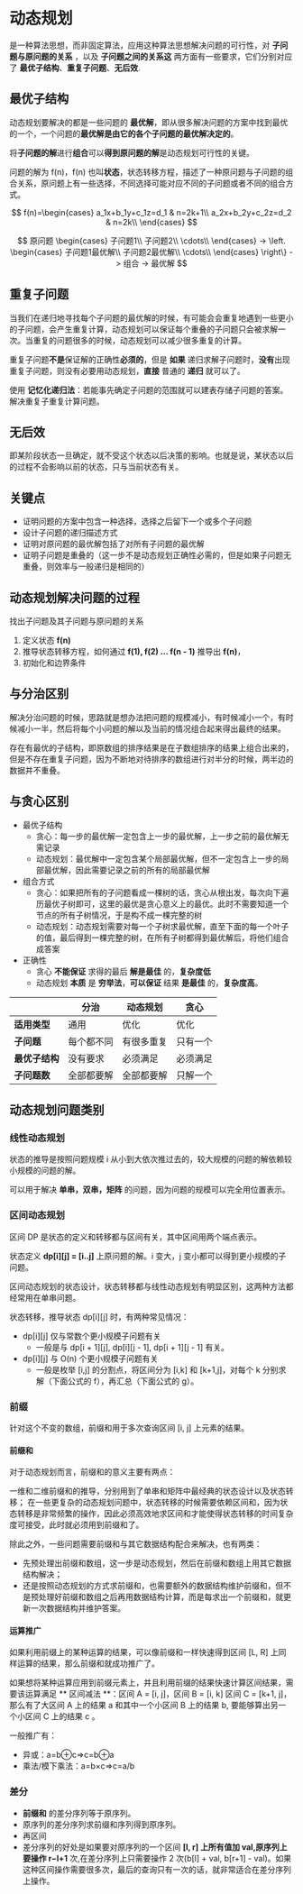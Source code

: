 # 动态规划

是一种算法思想，而非固定算法，应用这种算法思想解决问题的可行性，对 **子问题与原问题的关系** ，以及 **子问题之间的关系这** 两方面有一些要求，它们分别对应了 **最优子结构**、**重复子问题**、**无后效**.

## 最优子结构

动态规划要解决的都是一些问题的 **最优解**，即从很多解决问题的方案中找到最优的一个，一个问题的**最优解是由它的各个子问题的最优解决定的**。

将**子问题的解**进行**组合**可以**得到原问题的解**是动态规划可行性的关键。

问题的解为 f(n)，f(n) 也叫**状态**，状态转移方程，描述了一种原问题与子问题的组合关系，原问题上有一些选择，不同选择可能对应不同的子问题或者不同的组合方式。

$$
f(n)=\begin{cases}
a_1x+b_1y+c_1z=d_1 & n=2k+1\\
a_2x+b_2y+c_2z=d_2 & n=2k\\
\end{cases}
$$

$$
原问题
\begin{cases}
子问题1\\
子问题2\\
\cdots\\
\end{cases}
->
\left.
\begin{cases}
子问题1最优解\\
子问题2最优解\\
\cdots\\
\end{cases}
\right\}
->
组合
->
最优解
$$

## 重复子问题

当我们在递归地寻找每个子问题的最优解的时候，有可能会会重复地遇到一些更小的子问题，会产生重复计算，动态规划可以保证每个重叠的子问题只会被求解一次。当重复的问题很多的时候，动态规划可以减少很多重复的计算。

重复子问题**不是**保证解的正确性**必须的**，但是 **如果** 递归求解子问题时，**没有**出现重复子问题，则没有必要用动态规划，**直接** 普通的 **递归** 就可以了。

使用 **记忆化递归法**：若能事先确定子问题的范围就可以建表存储子问题的答案。解决重复子重复计算问题。

## 无后效

即某阶段状态一旦确定，就不受这个状态以后决策的影响。也就是说，某状态以后的过程不会影响以前的状态，只与当前状态有关。

## 关键点

* 证明问题的方案中包含一种选择，选择之后留下一个或多个子问题
* 设计子问题的递归描述方式
* 证明对原问题的最优解包括了对所有子问题的最优解
* 证明子问题是重叠的（这一步不是动态规划正确性必需的，但是如果子问题无重叠，则效率与一般递归是相同的）

## 动态规划解决问题的过程

找出子问题及其子问题与原问题的关系

1. 定义状态 **f(n)**
2. 推导状态转移方程，如何通过 **f(1), f(2) … f(n - 1)** 推导出 **f(n)**，
3. 初始化和边界条件

## 与分治区别

解决分治问题的时候，思路就是想办法把问题的规模减小，有时候减小一个，有时候减小一半，然后将每个小问题的解以及当前的情况组合起来得出最终的结果。

存在有最优的子结构，即原数组的排序结果是在子数组排序的结果上组合出来的，但是不存在重复子问题，因为不断地对待排序的数组进行对半分的时候，两半边的数据并不重叠。

## 与贪心区别

* 最优子结构
  * 贪心：每一步的最优解一定包含上一步的最优解，上一步之前的最优解无需记录
  * 动态规划：最优解中一定包含某个局部最优解，但不一定包含上一步的局部最优解，因此需要记录之前的所有的局部最优解
* 组合方式
  * 贪心：如果把所有的子问题看成一棵树的话，贪心从根出发，每次向下遍历最优子树即可，这里的最优是贪心意义上的最优。此时不需要知道一个节点的所有子树情况，于是构不成一棵完整的树
  * 动态规划：动态规划需要对每一个子树求最优解，直至下面的每一个叶子的值，最后得到一棵完整的树，在所有子树都得到最优解后，将他们组合成答案
* 正确性
  * 贪心 **不能保证** 求得的最后 **解是最佳** 的，**复杂度低**
  * 动态规划 **本质** 是 **穷举法**，**可以保证** 结果 **是最佳** 的，**复杂度高**。

| | 分治 | 动态规划 | 贪心 |
| - | - | - | - |
| **适用类型** | 通用 | 优化 | 优化 |
| **子问题** | 每个都不同 | 有很多重复 | 只有一个 |
| **最优子结构** | 没有要求 | 必须满足 | 必须满足 |
| **子问题数** | 全部都要解 | 全部都要解 | 只解一个 |

## 动态规划问题类别

### 线性动态规划

状态的推导是按照问题规模 i 从小到大依次推过去的，较大规模的问题的解依赖较小规模的问题的解。

可以用于解决 **单串，双串，矩阵** 的问题，因为问题的规模可以完全用位置表示。

### 区间动态规划

区间 DP 是状态的定义和转移都与区间有关，其中区间用两个端点表示。

状态定义 **dp[i][j] = [i..j]** 上原问题的解。i 变大，j 变小都可以得到更小规模的子问题。

区间动态规划的状态设计，状态转移都与线性动态规划有明显区别，这两种方法都经常用在单串问题。

状态转移，推导状态 dp[i][j] 时，有两种常见情况：

* dp[i][j] 仅与常数个更小规模子问题有关
    * 一般是与 dp[i + 1][j], dp[i][j - 1], dp[i + 1][j - 1] 有关。
* dp[i][j] 与 O(n) 个更小规模子问题有关
    * 一般是枚举 [i,j] 的分割点，将区间分为 [i,k] 和 [k+1,j]，对每个 k 分别求解（下面公式的 f），再汇总（下面公式的 g）。
    
### 前缀

针对这个不变的数组，前缀和用于多次查询区间 [i, j] 上元素的结果。

#### 前缀和

对于动态规划而言，前缀和的意义主要有两点：

一维和二维前缀和的推导，分别用到了单串和矩阵中最经典的状态设计以及状态转移；
在一些更复杂的动态规划问题中，状态转移的时候需要依赖区间和，因为状态转移是非常频繁的操作，因此必须高效地求区间和才能使得状态转移的时间复杂度可接受，此时就必须用到前缀和了。

除此之外，一些问题需要前缀和与其它数据结构配合来解决，也有两类：

* 先预处理出前缀和数组，这一步是动态规划，然后在前缀和数组上用其它数据结构解决；
* 还是按照动态规划的方式求前缀和，也需要额外的数据结构维护前缀和，但不是预处理好前缀和数组之后再用数据结构计算，而是每求出一个前缀和，就更新一次数据结构并维护答案。

#### 运算推广

如果利用前缀上的某种运算的结果，可以像前缀和一样快速得到区间 [L, R] 上同样运算的结果，那么前缀和就成功推广了。

如果想将某种运算应用到前缀元素上，并且利用前缀的结果快速计算区间结果，需要该运算满足 ** 区间减法 **：区间 A = [i, j]，区间 B = [i, k] 区间 C = [k+1, j]，那么有了大区间 A 上的结果 a 和其中一个小区间 B 上的结果 b, 要能够算出另一个小区间 C 上的结果 c 。

一般推广有：

* 异或：a=b⊕c=>c=b⊕a
* 乘法/模下乘法：a=b×c=>c=a/b

### 差分

* **前缀和** 的差分序列等于原序列。
* 原序列的差分序列求前缀和序列得到原序列。
* 再区间
* 差分序列的好处是如果要对原序列的一个区间 **[l, r] **上所有值加 val,原序列上要操作** r−l+1** 次,在差分序列上只需要操作 2 次(b[l] + val, b[r+1] - val)。如果这种区间操作需要很多次，最后的查询只有一次的话，就非常适合在差分序列上操作。


